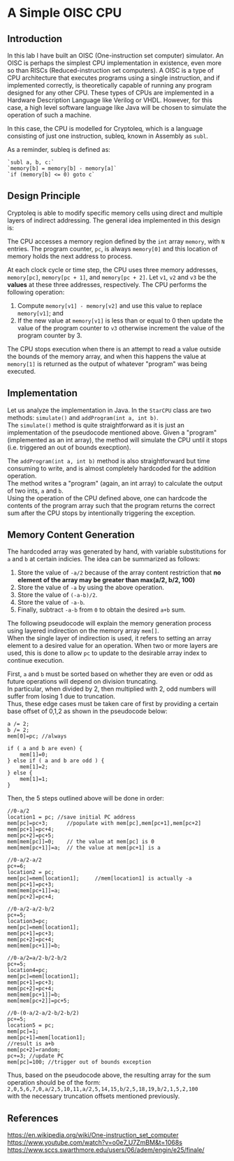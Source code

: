 # A Simple OISC CPU

## Introduction
In this lab I have built an OISC (One-instruction set computer) simulator. An OISC is perhaps the simplest CPU implementation in existence, even more so than RISCs (Reduced-instruction set computers).
A OISC is a type of CPU architecture that executes programs using a single instruction, and if implemented correctly, is theoretically capable of running any program designed for any other CPU. These types of CPUs
are implemented in a Hardware Description Language like Verilog or VHDL. However, for this case,
a high level software language like Java will be chosen to simulate the operation of such a machine.

In this case, the CPU is modelled for
Cryptoleq, which is a language consisting of just one instruction, subleq, known in Assembly as `subl`. 
  
As a reminder, subleq is defined as:

    `subl a, b, c:`  
    `memory[b] = memory[b] - memory[a]`  
    `if (memory[b] <= 0) goto c`
## Design Principle
Cryptoleq is able to modify specific memory cells
using direct and multiple layers of indirect addressing. The general idea implemented in this design is:

The CPU accesses a memory region defined by the `int` array `memory`, with `N` entries. The program counter, `pc`, is always `memory[0]` and this location of memory holds the next address to process.

At each clock cycle or time step, the CPU uses three memory addresses, `memory[pc]`, `memory[pc + 1]`, and `memory[pc + 2]`. Let `v1`, `v2` and `v3` be the **values** at these three addresses, respectively. The CPU performs the following operation:

1. Compute `memory[v1] - memory[v2]` and use this value to replace `memory[v1]`; and
2. If the new value at `memory[v1]` is less than or equal to 0 then update the value of the program counter to `v3` otherwise increment the value of the program counter by 3.

The CPU stops execution when there is an attempt to read a value outside the bounds of the memory array, and when this happens the value at `memory[1]` is returned as the output of whatever "program" was being executed.

## Implementation
Let us analyze the implementation in Java. In the `StarCPU` class are two methods: `simulate()` and `addProgram(int a, int b)`.  
The `simulate()` method is quite straightforward as it is just an implementation of the pseudocode mentioned above. Given a "program" (implemented as an int array), the method will simulate the CPU until it stops (i.e. triggered an out of bounds execption).


The `addProgram(int a, int b)` method is also straightforward but time consuming to write, and is almost completely hardcoded for the addition operation.  
The method writes a "program" (again, an int array) to calculate the output of two ints, `a` and `b`.  
Using the operation of the CPU defined above, one can hardcode the contents of the program array such that the program returns the correct sum after the CPU stops by intentionally triggering the exception.  

## Memory Content Generation  
The hardcoded array was generated by hand, with variable substitutions for `a` and `b` at certain indicies.
The idea can be summarized as follows:  

1. Store the value of `-a/2` because of the array content restriction that **no element of the array may be greater than max(a/2, b/2, 100)**
2. Store the value of `-a` by using the above operation.
3. Store the value of `(-a-b)/2`.
4. Store the value of `-a-b`.
5. Finally, subtract `-a-b` from `0` to obtain the desired `a+b` sum.

The following pseudocode will explain the memory generation process using layered indirection on the memory array `mem[]`.  
When the single layer of indirection is used, it refers to setting an array element to a desired value for an operation. When two or more layers are used, this is done to allow `pc` to update to the desirable array index to continue execution.  

First, `a` and `b` must be sorted based on whether they are even or odd as future operations will depend on division truncating.  
In particular, when divided by 2, then multiplied with 2, odd numbers will suffer from losing 1 due to truncation.  
Thus, these edge cases must be taken care of first by providing a certain base offset of 0,1,2 as shown in the pseudocode below:  

    a /= 2;  
    b /= 2;  
    mem[0]=pc; //always  

    if ( a and b are even) {  
        mem[1]=0;  
    } else if ( a and b are odd ) {  
        mem[1]=2;  
    } else {  
        mem[1]=1;  
    }  

Then, the 5 steps outlined above will be done in order: 

    //0-a/2  
    location1 = pc; //save initial PC address  
    mem[pc]=pc+3;      //populate with mem[pc],mem[pc+1],mem[pc+2]  
    mem[pc+1]=pc+4;  
    mem[pc+2]=pc+5;  
    mem[mem[pc]]=0;    // the value at mem[pc] is 0  
    mem[mem[pc+1]]=a;  // the value at mem[pc+1] is a   

    //0-a/2-a/2  
    pc+=6;  
    location2 = pc;  
    mem[pc]=mem[location1];     //mem[location1] is actually -a  
    mem[pc+1]=pc+3;  
    mem[mem[pc+1]]=a;
    mem[pc+2]=pc+4;
    
    //0-a/2-a/2-b/2  
    pc+=5;  
    location3=pc;  
    mem[pc]=mem[location1];  
    mem[pc+1]=pc+3;  
    mem[pc+2]=pc+4;  
    mem[mem[pc+1]]=b;
    
    //0-a/2=a/2-b/2-b/2  
    pc+=5;  
    location4=pc;  
    mem[pc]=mem[location1];  
    mem[pc+1]=pc+3;  
    mem[pc+2]=pc+4;  
    mem[mem[pc+1]]=b;  
    mem[mem[pc+2]]=pc+5;  
    
    //0-(0-a/2-a/2-b/2-b/2)  
    pc+=5;  
    location5 = pc;  
    mem[pc]=1;  
    mem[pc+1]=mem[location1];  
    //result is a+b  
    mem[pc+2]=random;  
    pc+=3; //update PC  
    mem[pc]=100; //trigger out of bounds exception  

Thus, based on the pseudocode above, the resulting array for the sum operation should be of the form:  
`2,0,5,6,7,0,a/2,5,10,11,a/2,5,14,15,b/2,5,18,19,b/2,1,5,2,100`  
with the necessary truncation offsets mentioned previously.

  
## References  
https://en.wikipedia.org/wiki/One-instruction_set_computer  
https://www.youtube.com/watch?v=o0e7_U7ZmBM&t=1068s  
https://www.sccs.swarthmore.edu/users/06/adem/engin/e25/finale/  